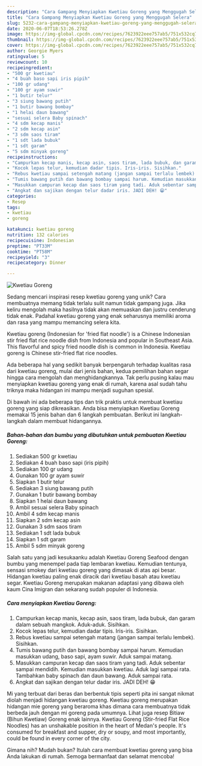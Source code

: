 ```yaml
---
description: "Cara Gampang Menyiapkan Kwetiau Goreng yang Menggugah Selera"
title: "Cara Gampang Menyiapkan Kwetiau Goreng yang Menggugah Selera"
slug: 5232-cara-gampang-menyiapkan-kwetiau-goreng-yang-menggugah-selera
date: 2020-06-07T18:53:26.278Z
image: https://img-global.cpcdn.com/recipes/7623922eee757ab5/751x532cq70/kwetiau-goreng-foto-resep-utama.jpg
thumbnail: https://img-global.cpcdn.com/recipes/7623922eee757ab5/751x532cq70/kwetiau-goreng-foto-resep-utama.jpg
cover: https://img-global.cpcdn.com/recipes/7623922eee757ab5/751x532cq70/kwetiau-goreng-foto-resep-utama.jpg
author: Georgie Myers
ratingvalue: 5
reviewcount: 10
recipeingredient:
- "500 gr kwetiau"
- "4 buah baso sapi iris pipih"
- "100 gr udang"
- "100 gr ayam suwir"
- "1 butir telur"
- "3 siung bawang putih"
- "1 butir bawang bombay"
- "1 helai daun bawang"
- "sesuai selera Baby spinach"
- "4 sdm kecap manis"
- "2 sdm kecap asin"
- "3 sdm saos tiram"
- "1 sdt lada bubuk"
- "1 sdt garam"
- "5 sdm minyak goreng"
recipeinstructions:
- "Campurkan kecap manis, kecap asin, saos tiram, lada bubuk, dan garam dalam sebuah mangkok. Aduk-aduk. Sisihkan."
- "Kocok lepas telur, kemudian dadar tipis. Iris-iris. Sisihkan."
- "Rebus kwetiau sampai setengah matang (jangan sampai terlalu lembek). Sisihkan."
- "Tumis bawang putih dan bawang bombay sampai harum. Kemudian masukkan udang, baso sapi, ayam suwir. Aduk sampai matang."
- "Masukkan campuran kecap dan saos tiram yang tadi. Aduk sebentar sampai mendidih. Kemudian masukkan kwetiau. Aduk lagi sampai rata. Tambahkan baby spinach dan daun bawang. Aduk sampai rata."
- "Angkat dan sajikan dengan telur dadar iris. JADI DEH! 😁"
categories:
- Resep
tags:
- kwetiau
- goreng

katakunci: kwetiau goreng 
nutrition: 132 calories
recipecuisine: Indonesian
preptime: "PT33M"
cooktime: "PT58M"
recipeyield: "3"
recipecategory: Dinner

---
```



![Kwetiau Goreng](https://img-global.cpcdn.com/recipes/7623922eee757ab5/751x532cq70/kwetiau-goreng-foto-resep-utama.jpg)

Sedang mencari inspirasi resep kwetiau goreng yang unik? Cara membuatnya memang tidak terlalu sulit namun tidak gampang juga. Jika keliru mengolah maka hasilnya tidak akan memuaskan dan justru cenderung tidak enak. Padahal kwetiau goreng yang enak seharusnya memiliki aroma dan rasa yang mampu memancing selera kita.

Kwetiau goreng (Indonesian for &#39;fried flat noodle&#39;) is a Chinese Indonesian stir fried flat rice noodle dish from Indonesia and popular in Southeast Asia. This flavorful and spicy fried noodle dish is common in Indonesia. Kwetiau goreng is Chinese stir-fried flat rice noodles.

Ada beberapa hal yang sedikit banyak berpengaruh terhadap kualitas rasa dari kwetiau goreng, mulai dari jenis bahan, kedua pemilihan bahan segar hingga cara mengolah dan menghidangkannya. Tak perlu pusing kalau mau menyiapkan kwetiau goreng yang enak di rumah, karena asal sudah tahu triknya maka hidangan ini mampu menjadi suguhan spesial.


Di bawah ini ada beberapa tips dan trik praktis untuk membuat kwetiau goreng yang siap dikreasikan. Anda bisa menyiapkan Kwetiau Goreng memakai 15 jenis bahan dan 6 langkah pembuatan. Berikut ini langkah-langkah dalam membuat hidangannya.

<!--inarticleads1-->

##### Bahan-bahan dan bumbu yang dibutuhkan untuk pembuatan Kwetiau Goreng:

1. Sediakan 500 gr kwetiau
1. Sediakan 4 buah baso sapi (iris pipih)
1. Sediakan 100 gr udang
1. Gunakan 100 gr ayam suwir
1. Siapkan 1 butir telur
1. Sediakan 3 siung bawang putih
1. Gunakan 1 butir bawang bombay
1. Siapkan 1 helai daun bawang
1. Ambil sesuai selera Baby spinach
1. Ambil 4 sdm kecap manis
1. Siapkan 2 sdm kecap asin
1. Gunakan 3 sdm saos tiram
1. Sediakan 1 sdt lada bubuk
1. Siapkan 1 sdt garam
1. Ambil 5 sdm minyak goreng


Salah satu yang jadi kesukaanku adalah Kwetiau Goreng Seafood dengan bumbu yang menempel pada tiap lembaran kwetiau. Kemudian tentunya, sensasi smokey dari kwetiau goreng yang dimasak di atas api besar. Hidangan kwetiau paling enak diracik dari kwetiau basah atau kwetiau segar. Kwetiau Goreng merupakan makanan adaptasi yang dibawa oleh kaum Cina Imigran dan sekarang sudah populer di Indonesia. 

<!--inarticleads2-->

##### Cara menyiapkan Kwetiau Goreng:

1. Campurkan kecap manis, kecap asin, saos tiram, lada bubuk, dan garam dalam sebuah mangkok. Aduk-aduk. Sisihkan.
1. Kocok lepas telur, kemudian dadar tipis. Iris-iris. Sisihkan.
1. Rebus kwetiau sampai setengah matang (jangan sampai terlalu lembek). Sisihkan.
1. Tumis bawang putih dan bawang bombay sampai harum. Kemudian masukkan udang, baso sapi, ayam suwir. Aduk sampai matang.
1. Masukkan campuran kecap dan saos tiram yang tadi. Aduk sebentar sampai mendidih. Kemudian masukkan kwetiau. Aduk lagi sampai rata. Tambahkan baby spinach dan daun bawang. Aduk sampai rata.
1. Angkat dan sajikan dengan telur dadar iris. JADI DEH! 😁


Mi yang terbuat dari beras dan berbentuk tipis seperti pita ini sangat nikmat diolah menjadi hidangan kwetiau goreng. Kwetiau goreng merupakan hidangan mie goreng yang beraroma khas dimana cara membuatnya tidak berbeda jauh dengan mi goreng pada umumnya. Lihat juga resep Bitiaw (Bihun Kwetiaw) Goreng enak lainnya. Kwetiau Goreng (Stir-fried Flat Rice Noodles) has an unshakable position in the heart of Medan&#39;s people. It&#39;s consumed for breakfast and supper, dry or soupy, and most importantly, could be found in every corner of the city. 

Gimana nih? Mudah bukan? Itulah cara membuat kwetiau goreng yang bisa Anda lakukan di rumah. Semoga bermanfaat dan selamat mencoba!

